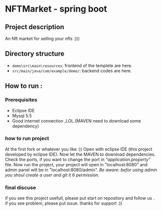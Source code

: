 
# NFTMarket - spring boot

## Project description

An Nft market for selling your nfts :)))

##  Directory structure

-   `demo\src\main\resources`: frontend of the templete are here.
-   `src/main/java/com/example/demo/`: backend codes are here.

## How to run :

###  Prerequisites

-   Eclipse IDE 
-   Mysql 5.5
-   Good internet connection ,LOL.(MAVEN need to download some dependency)

### how to run project

At the first fork or whatever you like :))
Open with eclipse IDE (this project developed by eclipse IDE).
Now let the MAVEN to download dependencies.
Check the ports, if you want to change the port in *"application.property"* file.
Now run the project, your project will open in "localhost:8080" and admin panel will be in "localhost:8080/admin".
*Be aware: befor using admin you shoul create a user and git it 6 permission.*

### final discuse
if you see this project usefull, please put start on repository and follow us .
if you see problem, please put issue.
thanks for support :))
